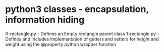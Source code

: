 # python3 classes - encapsulation, information hiding
0-rectangle.py - Defines an Empty rectangle parent class
1-rectangle.py - Defines and includes implementation of getters and setters for height and weight using the @property python wrapper function

